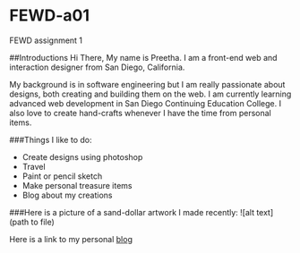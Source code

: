 # FEWD-a01
FEWD assignment 1

##Introductions
Hi There, My name is Preetha. I am a front-end web and interaction designer from San Diego, California.

My background is in software engineering but I am really passionate about designs, both creating and building them on the web. I am currently learning advanced web development in San Diego Continuing Education College. I also love to create hand-crafts whenever I have the time from personal items.

###Things I like to do:
* Create designs using photoshop
* Travel
* Paint or pencil sketch
* Make personal treasure items
* Blog about my creations

###Here is a picture of a sand-dollar artwork I made recently:
![alt text](path to file)

Here is a link to my personal [blog](https://howzzart.wordpress.com)
